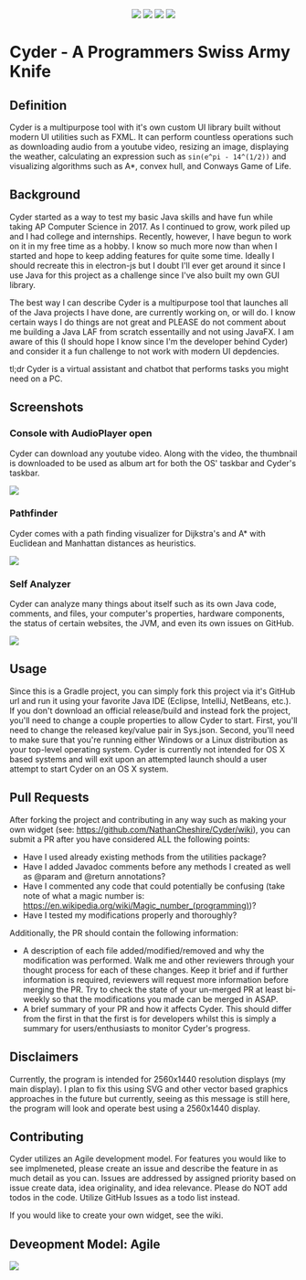 <p align="center">
<a>
<img  src="https://img.shields.io/github/license/NathanCheshire/Cyder?color=26A8FF&style=for-the-badge"/>
</a>
<a>
<img  src="https://img.shields.io/github/issues/NathanCheshire/Cyder?color=26A8FF&style=for-the-badge"/>
</a>
<a>
<img  src="https://img.shields.io/github/issues-closed/NathanCheshire/Cyder?color=26A8FF&style=for-the-badge"/>
</a>
<a>
<img  src="https://img.shields.io/github/repo-size/NathanCheshire/Cyder?color=26A8FF&style=for-the-badge"/>
</a>
</p>

# Cyder - A Programmers Swiss Army Knife

## Definition

Cyder is a multipurpose tool with it's own custom UI library built without modern UI utilities such as FXML. It can perform countless operations such as downloading audio from a youtube video, resizing an image, displaying the weather, calculating an expression such as `sin(e^pi - 14^(1/2))` and visualizing algorithms such as A*, convex hull, and Conways Game of Life.

## Background

Cyder started as a way to test my basic Java skills and have fun while taking AP Computer Science in 2017. As I continued to grow, work piled up and I had college and internships. Recently, however, I have begun to work on it in my free time as a hobby. I know so much more now than when I started and hope to keep adding features for quite some time. Ideally I should recreate this in electron-js but I doubt I'll ever get around it since I use Java for this project as a challenge since I've also built my own GUI library.

The best way I can describe Cyder is a multipurpose tool that launches all of the Java projects I have done, are currently working on, or will do. I know certain ways I do things are not great and PLEASE do not comment about me building a Java LAF from scratch essentailly and not using JavaFX. I am aware of this (I should hope I know since I'm the developer behind Cyder) and consider it a fun challenge to not work with modern UI depdencies.

tl;dr Cyder is a virtual assistant and chatbot that performs tasks you might need on a PC.

## Screenshots

### Console with AudioPlayer open

Cyder can download any youtube video. Along with the video, the thumbnail is downloaded to be used as album art for both the OS' taskbar and Cyder's taskbar.

<img src="https://i.imgur.com/eUEL4R3.png" data-canonical-src="https://i.imgur.com/eUEL4R3.png"/>

### Pathfinder

Cyder comes with a path finding visualizer for Dijkstra's and A* with Euclidean and Manhattan distances as heuristics.

<img src="https://i.imgur.com/cRlfyQR.png" data-canonical-src="https://i.imgur.com/cRlfyQR.png"/>

### Self Analyzer

Cyder can analyze many things about itself such as its own Java code, comments, and files, your computer's properties, hardware components, the status of certain websites, the JVM, and even its own issues on GitHub.

<img src="https://i.imgur.com/01DS6tk.png" data-canonical-src="https://i.imgur.com/01DS6tk.png"/>

## Usage

Since this is a Gradle project, you can simply fork this project via it's GitHub url and run it using your favorite Java IDE (Eclipse, IntelliJ, NetBeans, etc.). If you don't download an official release/build and instead fork the project, you'll need to change a couple properties to allow Cyder to start. First, you'll need to change the released key/value pair in Sys.json. Second, you'll need to make sure that you're running either Windows or a Linux distribution as your top-level operating system. Cyder is currently not intended for OS X based systems and will exit upon an attempted launch should a user attempt to start Cyder on an OS X system.

## Pull Requests

After forking the project and contributing in any way such as making your own widget (see: https://github.com/NathanCheshire/Cyder/wiki), you can submit a PR after you have considered ALL the following points:

* Have I used already existing methods from the utilities package?
* Have I added Javadoc comments before any methods I created as well as @param and @return annotations?
* Have I commented any code that could potentially be confusing (take note of what a magic number is: https://en.wikipedia.org/wiki/Magic_number_(programming))?
* Have I tested my modifications properly and thoroughly? 

Additionally, the PR should contain the following information:

* A description of each file added/modified/removed and why the modification was performed. Walk me and other reviewers through your thought process for each of these changes. Keep it brief and if further information is required, reviewers will request more information before merging the PR. Try to check the state of your un-merged PR at least bi-weekly so that the modifications you made can be merged in ASAP.
* A brief summary of your PR and how it affects Cyder. This should differ from the first in that the first is for developers whilst this is simply a summary for users/enthusiasts to monitor Cyder's progress.

## Disclaimers

Currently, the program is intended for 2560x1440 resolution displays (my main display). I plan to fix this using SVG and other vector based graphics approaches in the future but currently, seeing as this message is still here, the program will look and operate best using a 2560x1440 display.

## Contributing

Cyder utilizes an Agile development model. For features you would like to see implmeneted, please create an issue and describe the feature in as much detail as you can. Issues are addressed by assigned priority based on issue create data, idea originality, and idea relevance. Please do NOT add todos in the code. Utilize GitHub Issues as a todo list instead.

If you would like to create your own widget, see the wiki.


## Deveopment Model: Agile
<img src="https://i.imgur.com/VKeVG4F.png" data-canonical-src="https://i.imgur.com/VKeVG4F.png"/>
